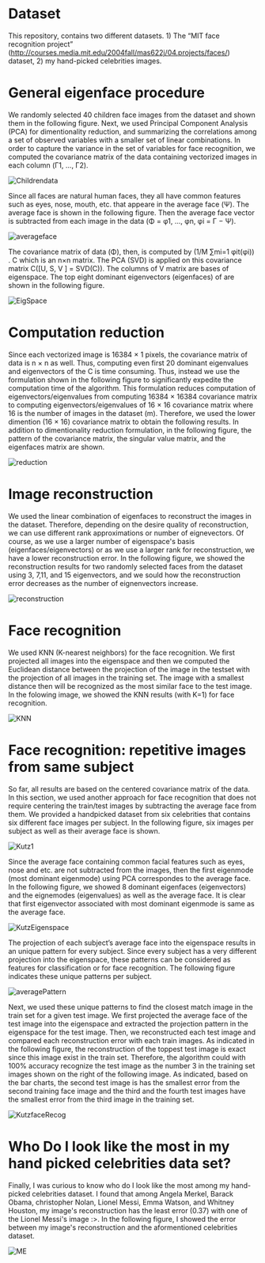 # Dataset
This repository, contains two different datasets. 1) The “MIT face recognition project” (http://courses.media.mit.edu/2004fall/mas622j/04.projects/faces/) dataset, 2) my hand-picked celebrities images.

# General eigenface procedure
We randomly selected 40 children face images from the dataset and shown them in the following figure. Next, we used Principal Component Analysis (PCA) for dimentionality reduction, and summarizing the correlations among a set of observed variables with a smaller set of linear combinations. In order to capture the variance in the set of variables for face recognition, we computed the covariance matrix of the data containing vectorized images in each column (Γ1, ..., Γ2).

![Childrendata](https://user-images.githubusercontent.com/43753085/104047465-4ee5bf80-51a7-11eb-8372-9b6b14363cdd.png)

Since all faces are natural human faces, they all have common features such as eyes, nose, mouth, etc. that appeare in the average face (Ψ). The average face is shown in the following figure. Then the average face vector is subtracted from each image in the data (Φ = φ1, ..., φn, φi = Γ − Ψ). 

![averageface](https://user-images.githubusercontent.com/43753085/104048518-f1eb0900-51a8-11eb-9ac7-b8bba5572104.png)

The covariance matrix of data (Φ), then, is computed by (1/M ∑mi=1 φit(φi)) . C which is an n×n matrix. The PCA (SVD) is applied on this covariance matrix C([U, S, V ] = SVD(C)). The columns of V matrix are bases of eigenspace. The top eight dominant eigenvectors (eigenfaces) of are shown in the following figure.

![EigSpace](https://user-images.githubusercontent.com/43753085/104048837-87869880-51a9-11eb-98e7-37639eb2e6ca.png)

# Computation reduction

Since each vectorized image is 16384 × 1 pixels, the covariance matrix of data is n × n as well. Thus, computing even first 20 dominant eigenvalues and eigenvectors of the C is time consuming. Thus, instead we use the formulation shown in the following figure to significantly expedite the computation time of the algorithm. This formulation reduces computation of eigenvectors/eigenvalues from computing 16384 × 16384 covariance matrix to computing eigenvectors/eigenvalues of 16 × 16 covariance matrix where 16 is the number of images in the dataset (m). Therefore, we used the lower dimention (16 × 16) covariance matrix to obtain the following results. In addition to dimentionality reduction formulation, in the following figure, the pattern of the covariance matrix, the singular value matrix, and the eigenfaces matrix are shown.

![reduction](https://user-images.githubusercontent.com/43753085/104049833-37103a80-51ab-11eb-91f7-8d2b90298e2a.png)

# Image reconstruction

We used the linear combination of eigenfaces to reconstruct the images in the dataset. Therefore, depending on the desire quality of reconstruction, we can use different rank approximations or number of eignevectors. Of course, as we use a larger number of eigenspace's basis (eigenfaces/eigenvectors) or as we use a larger rank for reconstruction, we have a lower reconstruction error. In the following figure, we showed the reconstruction results for two randomly selected faces from the dataset using 3, 7,11, and 15 eigenvectors, and we sould how the reconstruction error decreases as the number of eignenvectors increase.

![reconstruction](https://user-images.githubusercontent.com/43753085/104058584-92492980-51b9-11eb-9029-c21ec7ab7b83.png)

# Face recognition

We used KNN (K-nearest neighbors) for the face recognition. We first projected all images into the eigenspace and then we computed the Euclidean distance between the projection of the image in the testset with the projection of all images in the training set. The image with a smallest distance then will be recognized as the most similar face to the test image. In the folowing image, we showed the KNN results (with K=1) for face recognition.

![KNN](https://user-images.githubusercontent.com/43753085/104071170-363cd000-51ce-11eb-9e05-2b0734504bf7.png)

# Face recognition: repetitive images from same subject

So far, all results are based on the centered covariance matrix of the data. In this section, we used another approach for face recognition that does not require centering the train/test images by subtracting the average face from them. We provided a handpicked dataset from six celebrities that contains six different face images per subject.  In the following figure, six images per subject as well as their average face is shown.

![Kutz1](https://user-images.githubusercontent.com/43753085/104073030-4d7dbc80-51d2-11eb-84bc-b7958973cd36.png)

Since the average face containing common facial features such as eyes, nose and etc. are not subtracted from the images, then the first eigenmode (most dominant eigenmode) using PCA correspondes to the average face. In the following figure, we showed 8 dominant eigenfaces (eigenvectors) and the eignemodes (eigenvalues) as well as the average face. It is clear that first eigenvector associated with most dominant eigenmode is same as the average face.

![KutzEigenspace](https://user-images.githubusercontent.com/43753085/104073321-fe845700-51d2-11eb-8003-ca289fc83ef9.png)

The projection of each subject’s average face into the eigenspace results in an unique pattern for every subject. Since every subject has a very different projection into the eigenspace, these patterns can be considered as features for classification or for face recognition. The following figure indicates these unique patterns per subject.

![averagePattern](https://user-images.githubusercontent.com/43753085/104073704-fe388b80-51d3-11eb-81e0-63e3b0fc5618.png)

Next, we used these unique patterns to find the closest match image in the train set for a given test image. We first projected the average face of the test image into the eigenspace and extracted the projection pattern in the eigenspace for the test image. Then, we reconstructed each test image and compared each reconstruction error with each train images. As indicated in the following figure, the reconstruction of the toppest test image is exact since this image exist in the train set. Therefore, the algorithm could with 100% accuracy recognize the test image as the number 3 in the training set images shown on the right of the following image. As indicated, based on the bar charts, the second test image is has the smallest error from the second training face image and the third and the fourth test images have the smallest error from the third image in the training set.

![KutzfaceRecog](https://user-images.githubusercontent.com/43753085/104081548-005f1200-51f5-11eb-8547-657e2315c0e3.png)

# Who Do I look like the most in my hand picked celebrities data set?

Finally, I was curious to know who do I look like the most among my hand-picked celebrities dataset. I found that among Angela Merkel, Barack Obama, christopher Nolan, Lionel Messi, Emma Watson, and Whitney Houston, my image's reconstruction has the least error (0.37) with one of the Lionel Messi's image :>. In the following figure, I showed the error between my image's reconstruction and the aformentioned celebrities dataset.

![ME](https://user-images.githubusercontent.com/43753085/104083559-4c19b780-5205-11eb-8a56-87413d592ee9.png)







